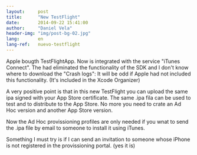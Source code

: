 ```yaml
---
layout:     post
title:      "New TestFlight"
date:       2014-09-22 15:41:00
author:     "Daniel Vela"
header-img: "img/post-bg-02.jpg"
lang:       en
lang-ref:   nuevo-testflight
---
```


Apple bougth TestFlightApp. Now is integrated with the service "iTunes Connect". The had eliminated the functionality of the SDK and I don't know where to download the "Crash logs": It will be odd if Apple had not included this functionality. (It's included in the Xcode Organizer)

A very positive point is that in this new TestFlight you can upload the same ipa signed with your App Store certificate. The same .ipa fila can be used to test and to distribute to the App Store. No more you need to crate an Ad Hoc version and another App Store version.

Now the Ad Hoc provissioning profiles are only needed if you wnat to send the .ipa file by email to someone to install it using iTunes.

Something I must try is if I can send an invitation to someone whose iPhone is not registered in the provissioning portal. (yes it is)
